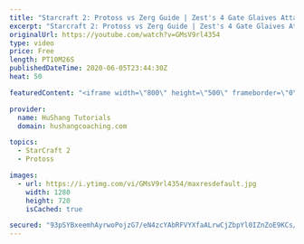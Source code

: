 ```yaml
---
title: "Starcraft 2: Protoss vs Zerg Guide | Zest's 4 Gate Glaives Attack VERY POWERFUL"
excerpt: "Starcraft 2: Protoss vs Zerg Guide | Zest's 4 Gate Glaives Attack VERY POWERFUL In this Starcraft 2 guide we take a look at one of the strongest builds in the current meta. We begin with a 12 adept attack which is sometimes also followed up with a dt shrine before teching into the mid-game.  #protoss"
originalUrl: https://youtube.com/watch?v=GMsV9rl4354
type: video
price: Free
length: PT10M26S
publishedDateTime: 2020-06-05T23:44:30Z
heat: 50

featuredContent: "<iframe width=\"800\" height=\"500\" frameborder=\"0\" src=\"https://www.youtube.com/embed/GMsV9rl4354\" allow=\"accelerometer; autoplay; encrypted-media; gyroscope; picture-in-picture\" allowfullscreen></iframe>"

provider:
  name: HuShang Tutorials
  domain: hushangcoaching.com

topics:
  - StarCraft 2
  - Protoss

images:
  - url: https://i.ytimg.com/vi/GMsV9rl4354/maxresdefault.jpg
    width: 1280
    height: 720
    isCached: true

secured: "93pSYBxeemhAyrwoPojzG7/eN4zcYAbRFVYXfaALrwCjZbpYl0IZnZoE9KCs/TL473aDTn3YBGO5g7dsa847KkrqqxRhiS9J2ORJU7xs/gpb8crlT/tcTyDbFSPuKdqm8kk4VKgD1AoBL4hvWDlgKV67acprqlVyFlQRerbFNcT4VIb70ExwDr6Y3DJv0NeLGm4Z9yGdeBHGeEdRzHglMmtaQGbiFmTp8d0as7WVDvephzHD57xkwyuKWLzaR/4NBKGSd8L/kSdc6wdN3ScSflJYqGak1pBYLfY7vqwKmzye8//vm75fn0ZLU4QWqQYq9VXMNREbWWdEjdzGO0DORb9958DpBILWztKfr1ijd09lkSZz5amrZmTCoNl9+tEx8toAExNfc2gP7lEgoHqPJOWdY/uxul8xVSR+C4Ug15Q=;8fZgjbMpZOhYAig194Nw1Q=="
---
```


